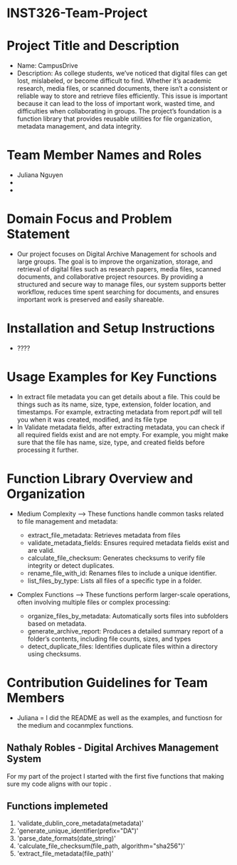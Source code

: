 # INST326-Team-Project

# Project Title and Description
- Name: CampusDrive 
- Description: As college students, we’ve noticed that digital files can get lost, mislabeled, or become difficult to find. Whether it’s academic research, media files, or scanned documents, there isn’t a consistent or reliable way to store and retrieve files efficiently. This issue is important because it can lead to the loss of important work, wasted time, and difficulties when collaborating in groups. The project’s foundation is a function library that provides reusable utilities for file organization, metadata management, and data integrity.

# Team Member Names and Roles
- Juliana Nguyen
- 
- 

# Domain Focus and Problem Statement
- Our project focuses on Digital Archive Management for schools and large groups. The goal is to improve the organization, storage, and retrieval of digital files such as research papers, media files, scanned documents, and collaborative project resources. By providing a structured and secure way to manage files, our system supports better workflow, reduces time spent searching for documents, and ensures important work is preserved and easily shareable. 


# Installation and Setup Instructions
- ????


# Usage Examples for Key Functions
- In extract file metadata you can get details about a file. This could be things such as its name, size, type, extension, folder location, and timestamps. For example, extracting metadata from report.pdf will tell you when it was created, modified, and its file type
- In Validate metadata fields, after extracting metadata, you can check if all required fields exist and are not empty. For example, you might make sure that the file has name, size, type, and created fields before processing it further.


# Function Library Overview and Organization

- Medium Complexity --> These functions handle common tasks related to file management and metadata:
    - extract_file_metadata: Retrieves metadata from files
    - validate_metadata_fields: Ensures required metadata fields exist and are valid.
    - calculate_file_checksum: Generates checksums to verify file integrity or detect duplicates.
    - rename_file_with_id: Renames files to include a unique identifier.
    - list_files_by_type: Lists all files of a specific type in a folder.

- Complex Functions --> These functions perform larger-scale operations, often involving multiple files or complex processing:
    - organize_files_by_metadata: Automatically sorts files into subfolders based on metadata.
    - generate_archive_report: Produces a detailed summary report of a folder’s contents, including file counts, sizes, and types
    - detect_duplicate_files: Identifies duplicate files within a directory using checksums.


# Contribution Guidelines for Team Members 
- Juliana = I did the README as well as the examples, and functiosn for the medium and cocanmplex functions. 

## Nathaly Robles - Digital Archives Management System

For my part of the project I started with the first five functions that making sure my code aligns with our topic .

## Functions implemeted

1. 'validate_dublin_core_metadata(metadata)'
2. 'generate_unique_identifier(prefix="DA")'
3. 'parse_date_formats(date_string)'
4. 'calculate_file_checksum(file_path, algorithm="sha256")'
5. 'extract_file_metadata(file_path)'

